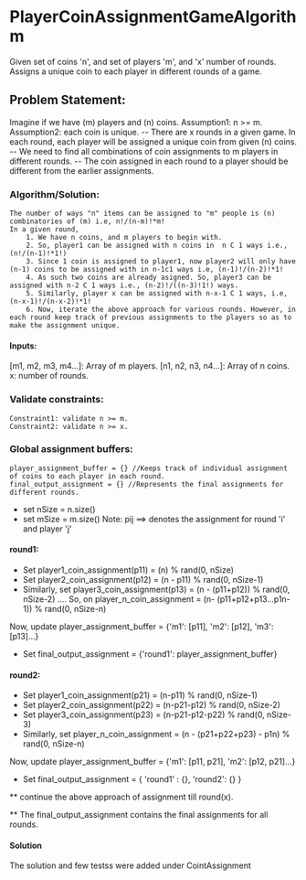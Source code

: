 # PlayerCoinAssignmentGameAlgorithm
Given set of coins 'n', and set of players 'm', and 'x' number of rounds. Assigns a unique coin to each player in different rounds of a game.


## Problem Statement:

 Imagine if we have (m) players and (n) coins. 
    Assumption1: n >= m.
    Assumption2: each coin is unique.
    -- There are x rounds in a given game. In each round, each player will be assigned a unique coin from given (n) coins.
    -- We need to find all combinations of coin assignments to m players in different rounds.
    -- The coin assigned in each round to a player should be different from the earlier assignments. 

### Algorithm/Solution:
    The number of ways "n" items can be assigned to "m" people is (n) combinatories of (m) i.e, n!/(n-m)!*m! 
    In a given round,
        1. We have n coins, and m players to begin with.
        2. So, player1 can be assigned with n coins in  n C 1 ways i.e., (n!/(n-1)!*1!)
        3. Since 1 coin is assigned to player1, now player2 will only have (n-1) coins to be assigned with in n-1c1 ways i.e, (n-1)!/(n-2)!*1!
        4. As such two coins are already asigned. So, player3 can be assigned with n-2 C 1 ways i.e., (n-2)!/((n-3)!1!) ways. 
        5. Similarly, player x can be assigned with n-x-1 C 1 ways, i.e, (n-x-1)!/(n-x-2)!*1!
        6. Now, iterate the above approach for various rounds. However, in each round keep track of previous assignments to the players so as to make the assignment unique.

#### Inputs:
[m1, m2, m3, m4...]: Array of m players.
[n1, n2, n3, n4...]: Array of n coins.
x: number of rounds.


### Validate constraints:
    Constraint1: validate n >= m.
    Constraint2: validate n >= x.

### Global assignment buffers:
    player_assignment_buffer = {} //Keeps track of individual assignment of coins to each player in each round.
    final_output_assignment = {} //Represents the final assignments for different rounds.

* set nSize = n.size()
* set mSize = m.size()
Note: pij ==> denotes the assignment for round 'i' and player 'j'

#### round1:
   * Set player1_coin_assignment(p11)  = (n)  % rand(0, nSize)  
   * Set player2_coin_assignment(p12) = (n - p11) % rand(0, nSize-1)
   * Similarly, set player3_coin_assignment(p13) = (n - (p11+p12)) % rand(0, nSize-2) 
   .... So, on player_n_coin_assignment = (n- (p11+p12+p13...p1n-1)) % rand(0, nSize-n)
 
   Now, update player_assignment_buffer = {'m1': [p11], 'm2': [p12], 'm3': [p13]...}
   * Set final_output_assignment = {'round1': player_assignment_buffer} 

#### round2:
   * Set player1_coin_assignment(p21) = (n-p11) % rand(0, nSize-1)
   * Set player2_coin_assignment(p22) = (n-p21-p12) % rand(0, nSize-2)
   * Set player3_coin_assignment(p23) = (n-p21-p12-p22) % rand(0, nSize-3)
   * Similarly, set player_n_coin_assignment = (n - (p21+p22+p23) - p1n) % rand(0, nSize-n)
   
   Now, update player_assignment_buffer = {'m1': [p11, p21], 'm2': [p12, p21]...}
   * Set final_output_assignment = { 'round1' : {}, 'round2': {} }
   
   ** continue the above approach of assignment till round(x).

** The final_output_assignment contains the final assignments for all rounds.

#### Solution
The solution and few testss were added under CointAssignment
